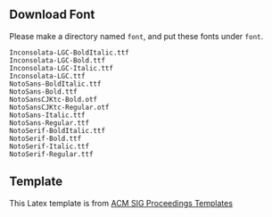 ## Download Font

Please make a directory named `font`, and put these fonts under `font`.

```
Inconsolata-LGC-BoldItalic.ttf
Inconsolata-LGC-Bold.ttf
Inconsolata-LGC-Italic.ttf
Inconsolata-LGC.ttf
NotoSans-BoldItalic.ttf
NotoSans-Bold.ttf
NotoSansCJKtc-Bold.otf
NotoSansCJKtc-Regular.otf
NotoSans-Italic.ttf
NotoSans-Regular.ttf
NotoSerif-BoldItalic.ttf
NotoSerif-Bold.ttf
NotoSerif-Italic.ttf
NotoSerif-Regular.ttf
```

## Template

This Latex template is from [ACM SIG Proceedings Templates](https://www.acm.org/publications/proceedings-template)
